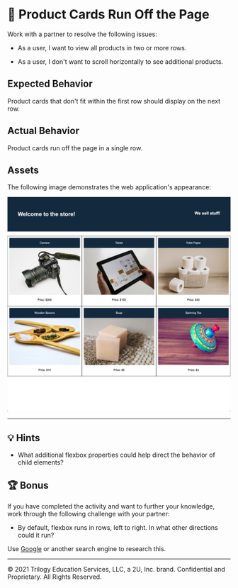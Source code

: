 # 🐛 Product Cards Run Off the Page

Work with a partner to resolve the following issues:

* As a user, I want to view all products in two or more rows.

* As a user, I don't want to scroll horizontally to see additional products.

## Expected Behavior

  Product cards that don't fit within the first row should display on the next row.

## Actual Behavior

Product cards run off the page in a single row.

## Assets

The following image demonstrates the web application's appearance:

![On an online store's webpage, products are spread over two stacked rows of three cards each.](./Images/01-product-grid.png)

---

## 💡 Hints

* What additional flexbox properties could help direct the behavior of child elements?

## 🏆 Bonus

If you have completed the activity and want to further your knowledge, work through the following challenge with your partner:

* By default, flexbox runs in rows, left to right. In what other directions could it run?

Use [Google](https://www.google.com) or another search engine to research this.

---
© 2021 Trilogy Education Services, LLC, a 2U, Inc. brand. Confidential and Proprietary. All Rights Reserved.